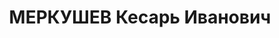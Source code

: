 ---
title: МЕРКУШЕВ Кесарь Иванович
description: 'род. 1888, п. Добрянка, Добрянский р-н, Пермская обл., русский, обр:
  начальное. Род занятий: обрубщик литейного цеха завода ст. Бурлак, прож: г. Пермь.
  Арест. 28.05.1937. Приговор: 23.01.1938, обв.: терр., АСА, КРД - 10 лет лишения
  свободы. Реабилитация - Прокуратура Пермской области, 29.05.1992'
---